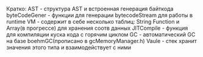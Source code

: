 Кратко:
AST - структура AST и встроенная генерация байткода
byteCodeGener - функции для генерации bytecodeStream для работы в runtime
VM - содержит в себе несколько таблиц:
String Function и Array(в прогрессе) для хранения соотв данных
JITCompile - функция для компиляции куска кода с горячим циклом
GC - автоматический GC на базе boehmGC(прописано в gcMemoryManager.h)
Vaule - стек хранит значения этого типа и взаимодействует с ними